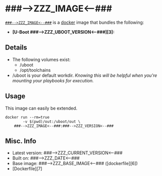# ###-->ZZZ_IMAGE<--###  

[`###-->ZZZ_IMAGE<--###`][1] is a [docker][2] image that bundles the following:  
* **[U-Boot ###-->ZZZ_UBOOT_VERSION<--###][3]:**

## Details
* The following volumes exist:  
  - /uboot
  - /opt/toolchains
* /uboot is your default workdir. *Knowing this will be helpful when you're mounting your playbooks for execution.*   

## Usage 
This image can easily be extended.  

````
docker run --rm=true 
        -v $(pwd)/out:/uboot/out \
	###-->ZZZ_IMAGE<--###:###-->ZZZ_VERSION<--### 
````

## Misc. Info 
* Latest version: ###-->ZZZ_CURRENT_VERSION<--###   
* Built on: ###-->ZZZ_DATE<--###   
* Base image: ###-->ZZZ_BASE_IMAGE<--### ([dockerfile][6])  
* [Dockerfile][7]

[1]: https://hub.docker.com/r/###-->ZZZ_IMAGE<--###/   
[2]: https://docker.com 
